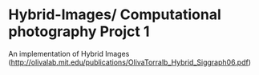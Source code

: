 # Hybrid-Images/ Computational photography Projct 1
An implementation of Hybrid Images (http://olivalab.mit.edu/publications/OlivaTorralb_Hybrid_Siggraph06.pdf)


